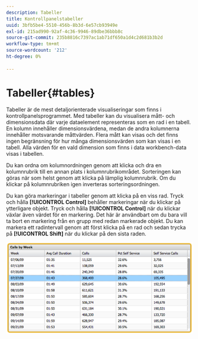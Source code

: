 ```yaml
---
description: Tabeller
title: Kontrollpanelstabeller
uuid: 3bfb5be4-5510-456b-8b3d-6e57cb93949e
exl-id: 215ad990-92af-4c36-9946-89dbe36bbb8c
source-git-commit: 235b8816c7397ac1ab71df650a1d4c2d681b3b2d
workflow-type: tm+mt
source-wordcount: '212'
ht-degree: 0%

---
```


# Tabeller{#tables}

Tabeller är de mest detaljorienterade visualiseringar som finns i kontrollpanelsprogrammet. Med tabeller kan du visualisera mått- och dimensionsdata där varje dataelement representeras som en rad i en tabell. En kolumn innehåller dimensionsvärdena, medan de andra kolumnerna innehåller motsvarande måttvärden. Flera mått kan visas och det finns ingen begränsning för hur många dimensionsvärden som kan visas i en tabell. Alla värden för en vald dimension som finns i data workbench-data visas i tabellen.

Du kan ordna om kolumnordningen genom att klicka och dra en kolumnrubrik till en annan plats i kolumnrubrikområdet. Sorteringen kan göras när som helst genom att klicka på lämplig kolumnrubrik. Om du klickar på kolumnrubriken igen inverteras sorteringsordningen.

Du kan göra markeringar i tabeller genom att klicka på en viss rad. Tryck och hålla **[!UICONTROL Control]** behåller markeringar när du klickar på ytterligare objekt. Tryck och hålla **[!UICONTROL Control]** när du klickar växlar även värdet för en markering. Det här är användbart om du bara vill ta bort en markering från en grupp med redan markerade objekt. Du kan markera ett radintervall genom att först klicka på en rad och sedan trycka på **[!UICONTROL Shift]** när du klickar på den sista raden.

![](assets/table.png)
